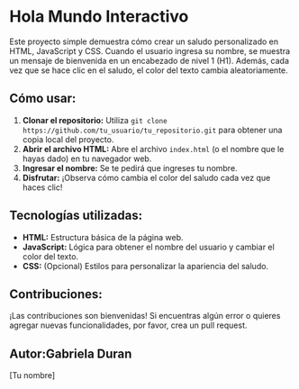 # Hola Mundo Interactivo

Este proyecto simple demuestra cómo crear un saludo personalizado en HTML, JavaScript y CSS. Cuando el usuario ingresa su nombre, se muestra un mensaje de bienvenida en un encabezado de nivel 1 (H1). Además, cada vez que se hace clic en el saludo, el color del texto cambia aleatoriamente.

## Cómo usar:

1. **Clonar el repositorio:** Utiliza `git clone https://github.com/tu_usuario/tu_repositorio.git` para obtener una copia local del proyecto.
2. **Abrir el archivo HTML:** Abre el archivo `index.html` (o el nombre que le hayas dado) en tu navegador web.
3. **Ingresar el nombre:** Se te pedirá que ingreses tu nombre.
4. **Disfrutar:** ¡Observa cómo cambia el color del saludo cada vez que haces clic!

## Tecnologías utilizadas:

* **HTML:** Estructura básica de la página web.
* **JavaScript:** Lógica para obtener el nombre del usuario y cambiar el color del texto.
* **CSS:** (Opcional) Estilos para personalizar la apariencia del saludo.

## Contribuciones:

¡Las contribuciones son bienvenidas! Si encuentras algún error o quieres agregar nuevas funcionalidades, por favor, crea un pull request.

## Autor:Gabriela Duran

[Tu nombre]
